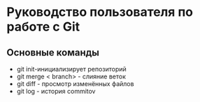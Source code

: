 # Руководство пользователя по работе с Git
## Основные команды 
* git init-инициализирует репозиторий
* git merge < branch> - слияние веток
* git diff - просмотр изменённых файлов
* git log - история commitov